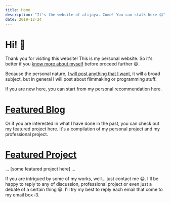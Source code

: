 ```yaml
---
title: Home
description: "It's the website of alijaya. Come! You can stalk here 😄"
date: 2019-12-24
---
```

# Hi! 👋

Thank you for visiting this website! This is my personal website. So it's better if you [know more about myself](/about) before proceed further 😄.

Because the personal nature, [I will post anything that I want](/blog), it will a broad subject, but in general I will post about filmmaking or programming stuff.

If you are new here, you can start from my personal recommendation here.

# [Featured Blog](/blog/tag/Featured)

<DisplayBlog :data="context.featuredBlog" />

Or if you are interested in what I have done in the past, you can check out my featured project here. It's a compilation of my personal project and my professional project.

# [Featured Project](/project)
... [some featured project here] ...

If you are intrigued by some of my works, well... just contact me 😀. I'll be happy to reply to any of discussion, professional project or even just a debate of a certain thing 😀. I'll try my best to reply each email that come to my email box :3.

<ContactMeButton />